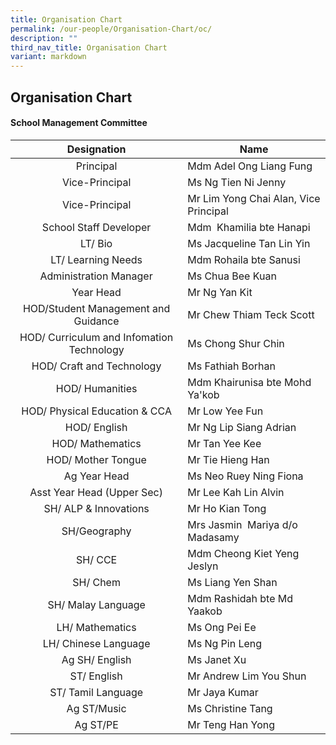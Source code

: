 ```yaml
---
title: Organisation Chart
permalink: /our-people/Organisation-Chart/oc/
description: ""
third_nav_title: Organisation Chart
variant: markdown
---
```

## Organisation Chart

#### School Management Committee&nbsp;

|Designation  | Name |
|:---:|---|
| Principal | Mdm Adel Ong Liang Fung |
| Vice-Principal | Ms Ng Tien Ni Jenny |
| Vice-Principal | Mr Lim Yong Chai Alan, Vice Principal |
| School Staff Developer | Mdm&nbsp; Khamilia bte Hanapi |
| LT/ Bio | Ms Jacqueline Tan Lin Yin |
| LT/ Learning Needs | Mdm Rohaila bte Sanusi |
| Administration Manager | Ms Chua Bee Kuan |
| Year Head | Mr Ng Yan Kit |
| HOD/Student Management and Guidance | Mr Chew Thiam Teck Scott |
| HOD/ Curriculum and Infomation Technology | Ms Chong Shur Chin |
| HOD/ Craft and Technology | Ms Fathiah Borhan |
| HOD/ Humanities | Mdm Khairunisa bte Mohd Ya'kob |
| HOD/ Physical Education &amp; CCA | Mr Low Yee Fun |
| HOD/ English | Mr Ng Lip Siang Adrian |
| HOD/ Mathematics | Mr Tan Yee Kee |
| HOD/ Mother Tongue | Mr Tie Hieng Han |
| Ag Year Head  | Ms Neo Ruey Ning Fiona |
| Asst Year Head (Upper Sec) | Mr Lee Kah Lin Alvin |
| SH/ ALP &amp; Innovations | Mr Ho Kian Tong |
| SH/Geography | Mrs Jasmin&nbsp; Mariya d/o Madasamy |
| SH/ CCE 	 | Mdm Cheong Kiet Yeng Jeslyn  |
| SH/ Chem |   Ms Liang Yen Shan |
| SH/ Malay Language | Mdm Rashidah bte Md Yaakob |
| LH/ Mathematics | Ms Ong Pei Ee | 
| LH/ Chinese Language | Ms Ng Pin Leng |
| Ag SH/ English | Ms Janet Xu |
| ST/ English | Mr Andrew Lim You Shun |
| ST/ Tamil Language | Mr Jaya Kumar |
| Ag ST/Music | Ms Christine Tang |
| Ag ST/PE | Mr Teng Han Yong |